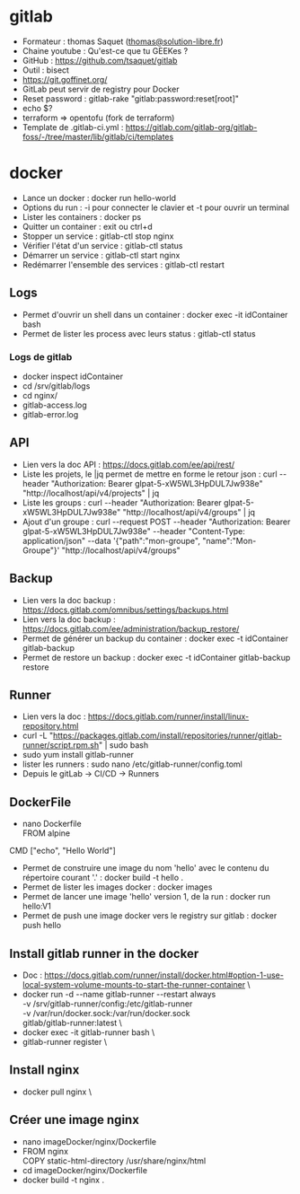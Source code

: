 # gitlab
- Formateur : thomas Saquet (thomas@solution-libre.fr)  
- Chaine youtube : Qu'est-ce que tu GEEKes ?
- GitHub : https://github.com/tsaquet/gitlab  
- Outil : bisect  
- https://git.goffinet.org/  
- GitLab peut servir de registry pour Docker  
- Reset password : gitlab-rake "gitlab:password:reset[root]"
- echo $?  
- terraform => opentofu (fork de terraform)
- Template de .gitlab-ci.yml : https://gitlab.com/gitlab-org/gitlab-foss/-/tree/master/lib/gitlab/ci/templates

# docker
- Lance un docker : docker run hello-world  
- Options du run : -i pour connecter le clavier et -t pour ouvrir un terminal  
- Lister les containers : docker ps  
- Quitter un container : exit ou ctrl+d
- Stopper un service : gitlab-ctl stop nginx
- Vérifier l'état d'un service : gitlab-ctl status  
- Démarrer un service : gitlab-ctl start nginx  
- Redémarrer l'ensemble des services : gitlab-ctl restart

## Logs
- Permet d'ouvrir un shell dans un container : docker exec -it idContainer bash  
- Permet de lister les process avec leurs status : gitlab-ctl status

### Logs de gitlab
- docker inspect idContainer  
- cd /srv/gitlab/logs  
- cd nginx/  
- gitlab-access.log  
- gitlab-error.log

## API
- Lien vers la doc API : https://docs.gitlab.com/ee/api/rest/  
- Liste les projets, le |jq permet de mettre en forme le retour json : curl --header "Authorization: Bearer glpat-5-xW5WL3HpDUL7Jw938e" "http://localhost/api/v4/projects" | jq  
- Liste les groups : curl --header "Authorization: Bearer glpat-5-xW5WL3HpDUL7Jw938e" "http://localhost/api/v4/groups" | jq  
- Ajout d'un groupe : curl --request POST --header "Authorization: Bearer glpat-5-xW5WL3HpDUL7Jw938e" --header "Content-Type: application/json" --data '{"path":"mon-groupe", "name":"Mon-Groupe"}' "http://localhost/api/v4/groups"

## Backup
- Lien vers la doc backup : https://docs.gitlab.com/omnibus/settings/backups.html
- Lien vers la doc backup : https://docs.gitlab.com/ee/administration/backup_restore/  
- Permet de générer un backup du container : docker exec -t idContainer gitlab-backup  
- Permet de restore un backup : docker exec -t idContainer gitlab-backup restore

## Runner
- Lien vers la doc : https://docs.gitlab.com/runner/install/linux-repository.html
- curl -L "https://packages.gitlab.com/install/repositories/runner/gitlab-runner/script.rpm.sh" | sudo bash
- sudo yum install gitlab-runner
- lister les runners : sudo nano /etc/gitlab-runner/config.toml  
- Depuis le gitLab -> CI/CD -> Runners  

## DockerFile
- nano Dockerfile  
FROM alpine  

CMD ["echo", "Hello World"]  
- Permet de construire une image du nom 'hello' avec le contenu du répertoire courant '.' : docker build -t hello .  
- Permet de lister les images docker : docker images  
- Permet de lancer une image 'hello' version 1, de la run : docker run hello:V1
- Permet de push une image docker vers le registry sur gitlab : docker push hello  

## Install gitlab runner in the docker
- Doc : https://docs.gitlab.com/runner/install/docker.html#option-1-use-local-system-volume-mounts-to-start-the-runner-container \
- docker run -d --name gitlab-runner --restart always \
  -v /srv/gitlab-runner/config:/etc/gitlab-runner \
  -v /var/run/docker.sock:/var/run/docker.sock \
  gitlab/gitlab-runner:latest \
- docker exec -it gitlab-runner bash \
- gitlab-runner register \


## Install nginx
- docker pull nginx \

## Créer une image nginx
- nano imageDocker/nginx/Dockerfile  
- FROM nginx  
  COPY static-html-directory /usr/share/nginx/html
- cd imageDocker/nginx/Dockerfile  
- docker build -t nginx .  
